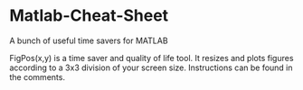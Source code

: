 # Matlab-Cheat-Sheet
A bunch of useful time savers for MATLAB

FigPos(x,y) is a time saver and quality of life tool. It resizes and plots figures according to a 3x3 division of your screen size. Instructions can be found in the comments. 
